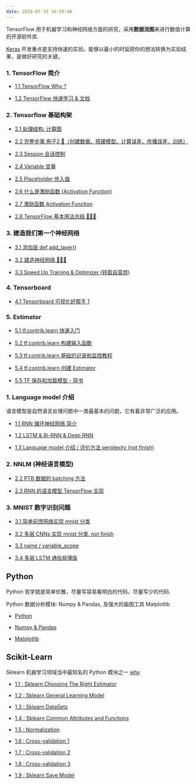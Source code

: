 ```yaml
---
date: 2018-07-16 16:59:48
---
```


TensorFlow 用于机器学习和神经网络方面的研究，采用**数据流图**来进行数值计算的开源软件库.

[Keras][k2] 开发重点是支持快速的实验。能够以最小的时延把你的想法转换为实验结果，是做好研究的关键。 

[0]: /tensorflow
[k1]: https://keras.io/zh/
[k2]: https://keras.io/zh/models/about-keras-models/

### 1. TensorFlow 简介

- [1.1 TensorFlow Why ?][t1]

- [1.2 TensorFlow 快速学习 & 文档][t2]  

[t1]: /2017/08/22/tensorflow/tf-1.1-why/
[t2]: /2017/10/23/tensorflow/tf-doc/

### 2. Tensorflow 基础构架

- [2.1 处理结构: 计算图][t2.1]

- [2.2 完整步骤 例子2 🌰（创建数据、搭建模型、计算误差、传播误差、训练）][t2.2]

- [2.3 Session 会话控制][t2.3]

- [2.4 Variable 变量][t2.4]

- [2.5 Placeholder 传入值][t2.5]

- [2.6 什么是激励函数 (Activation Function)][t2.6]

- [2.7 激励函数 Activation Function][t2.7]

- [2.8 TensorFlow 基本用法总结 🌰🌰🌰][t2.8]

[t2.1]: /2017/08/25/tensorflow/tf-2.1-structure/
[t2.2]: /2017/08/27/tensorflow/tf-2.2-example/
[t2.3]: /2017/08/28/tensorflow/tf-2.3-session/
[t2.4]: /2017/08/29/tensorflow/tf-2.4-variable/
[t2.5]: /2017/08/30/tensorflow/tf-2.5-placeholde/
[t2.6]: /2017/09/07/tensorflow/tf-2.6-A-activation-function/
[t2.7]: /2017/09/07/tensorflow/tf-2.6-B-activation-function/
[t2.8]: /2017/09/08/tensorflow/tf-2.8-tensorflow-basic-summary/

### 3. 建造我们第一个神经网络

- [3.1 添加层 def add_layer()][t3.1]

- [3.2 建造神经网络 🌰🌰🌰][t3.2]

- [3.3 Speed Up Training & Optimizer (转载自莫烦)][t3.3]

[t3.1]: /2017/09/09/tensorflow/tf-3.1-add-layer/
[t3.2]: /2017/09/11/tensorflow/tf-3.2-create-NN/
[t3.3]: /2017/09/12/tensorflow/tf-3.3-A-speed-up-learning/

### 4. Tensorboard

- [4.1 Tensorboard 可视化好帮手 1][t4.1]

[t4.1]: /2017/09/12/tensorflow/tf-4.1-tensorboard1/

### 5. Estimator

- [5.1 tf.contrib.learn 快速入门][t5.1]

- [5.2 tf.contrib.learn 构建输入函数][t5.2]

- [5.3 tf.contrib.learn 基础的记录和监控教程][t5.3]

- [5.4 tf.contrib.learn 创建 Estimator][t5.4]

- [5.5 TF 保存和加载模型 - 简书][t5.5]

[t5.1]: /2018/10/31/tensorflow/tf-5.1-contrib-learn-Quickstart/
[t5.2]: /2018/11/01/tensorflow/tf-5.2-contrib-learn-Input-fn/
[t5.3]: /2018/11/04/tensorflow/tf-5.3-contrib-learn-MonitorAPI/
[t5.4]: /2018/11/04/tensorflow/tf-5.4-contrib-learn-Estimator/
[t5.5]: https://www.jianshu.com/p/8850127ed25d

### 1. Language model 介绍 

语言模型是自然语言处理问题中一类最基本的问题，它有着非常广泛的应用。

- [1.1 RNN 循环神经网络 简介][8.1]

- [1.2 LSTM & Bi-RNN & Deep RNN][8.2]

- [1.3 Language model 介绍 / 评价方法 perplexity (not finish)][0]

[8.1]: /2018/11/08/tensorflow/tf-google-8-rnn-1/
[8.2]: /2018/11/10/tensorflow/tf-google-8-rnn-2/

### 2. NNLM (神经语言模型)

- [2.2 PTB 数据的 batching 方法][9.2.2]

- [2.3 RNN 的语言模型 TensorFlow 实现][9.2.3]

[9.2.2]: /2018/10/01/tensorflow/tf-nlp-9.2.2/
[9.2.3]: /2018/10/02/tensorflow/tf-nlp-9.2.3/

### 3. MNIST 数字识别问题

- [3.1 简单前馈网络实现 mnist 分类][minst1]

- [3.2 多层 CNNs 实现 mnist 分类, not finish][0]

- [3.3 name / variable_scope][minst3]

- [3.4 多层 LSTM 通俗易懂版][minst4]

[minst1]: /2018/10/04/tensorflow/tf-mnist-1-beginners/
[minst3]: /2017/10/05/tensorflow/tf-4.3-name-variable_scope/
[minst4]: /2017/10/07/tensorflow/tf-simple-lstms/

[0]: /tensorflow

## Python

Python 哲学就是简单优雅，尽量写容易看明白的代码，尽量写少的代码.

Python 数据分析模块: Numpy & Pandas, 及强大的画图工具 Matplotlib

- [Python](/python_language)

- [Numpy & Pandas](/python_numpy_pandas)

- [Matplotlib](/python_matplotlib)

## Scikit-Learn

Sklearn 机器学习领域当中最知名的 Python 模块之一 [why][sklearn0] 

- [1.1 : Sklearn Choosing The Right Estimator][sklearn1]

- [1.2 : Sklearn General Learning Model][sklearn2]

- [1.3 : Sklearn DataSets][sklearn3]

- [1.4 : Sklearn Common Attributes and Functions][sklearn4]

- [1.5 : Normalization][sklearn5]

- [1.6 : Cross-validation 1][sklearn6]

- [1.7 : Cross-validation 2][sklearn7]

- [1.8 : Cross-validation 3][sklearn8]

- [1.9 : Sklearn Save Model][sklearn9]

[sklearn0]: /2018/01/03/python/py-sklearn-0-why/
[sklearn1]: /2018/01/03/python/py-sklearn-1-choosing-estimator/
[sklearn2]: /2018/01/05/python/py-sklearn-2-general-learning-model/
[sklearn3]: /2018/01/03/python/py-sklearn-3-database/
[sklearn4]: /2018/01/05/python/py-sklearn-4-common-attributes/
[sklearn5]: /2018/01/06/python/py-sklearn-5-normalization/
[sklearn6]: /2018/01/08/python/py-sklearn-6-cross-validation-1/
[sklearn7]: /2018/01/09/python/py-sklearn-6-cross-validation-2/
[sklearn8]: /2018/01/09/python/py-sklearn-6-cross-validation-3/
[sklearn9]: /2018/01/10/python/py-sklearn-7-save-model/
